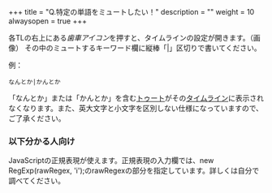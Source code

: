 +++
title = "Q.特定の単語をミュートしたい！"
description = ""
weight = 10
alwaysopen = true
+++

各TLの右上にある<i class="fa fa-gear">歯車アイコン</i>を押すと、タイムラインの設定が開きます。（画像）
その中のミュートするキーワード欄に縦棒「|」区切りで書いてください。

例：

```
なんとか|かんとか
```

「なんとか」または「かんとか」を含む[トゥート](/how-to-use/toot)がその[タイムライン](/how-to-use/column)に表示されなくなります。また、英大文字と小文字を区別しない仕様になっていますので、ご了承ください。

### 以下分かる人向け

JavaScriptの正規表現が使えます。正規表現の入力欄では、new RegExp(rawRegex, 'i');のrawRegexの部分を指定しています。詳しくは自分で調べてください。
